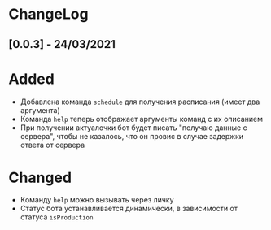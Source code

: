 # ChangeLog

## [0.0.3] - 24/03/2021

# Added

- Добавлена команда `schedule` для получения расписания (имеет два аргумента)
- Команда `help` теперь отображает аргументы команд с их описанием
- При получении актуалочки бот будет писать "получаю данные с сервера", чтобы не казалось, что он провис в случае
  задержки ответа от сервера

# Changed

- Команду `help` можно вызывать через личку
- Статус бота устанавливается динамически, в зависимости от статуса `isProduction`
